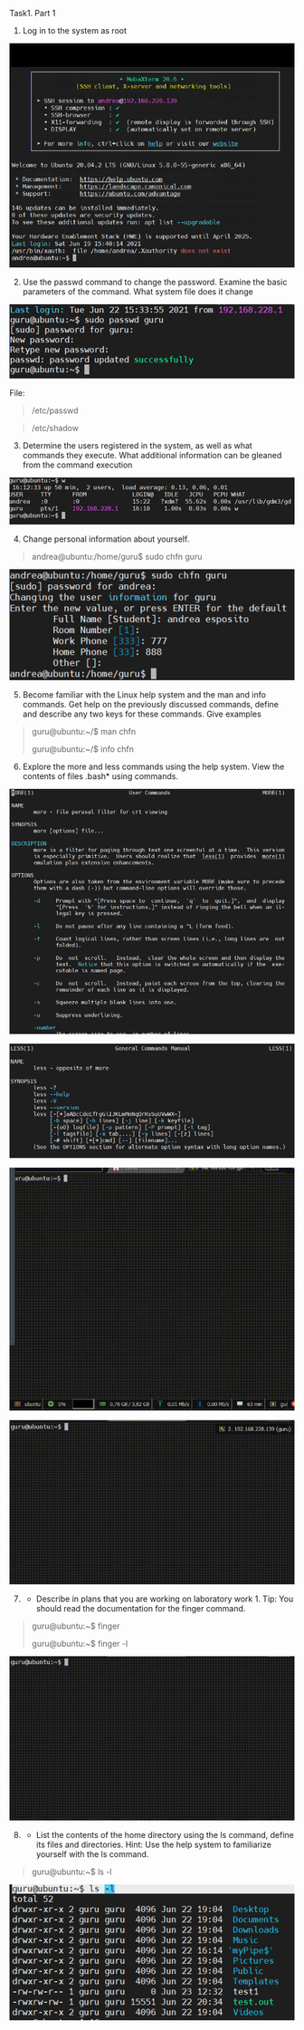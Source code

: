 Task1. Part 1
1) Log in to the system as root

![img.png](img/login.png)

2) Use the passwd command to change the password. Examine the basic parameters of the command. What system file does it change

![img.png](img/changePass.png)

File:
>/etc/passwd

>/etc/shadow

3) Determine the users registered in the system, as well as what commands they execute. What additional information can be gleaned from the command execution

![img.png](img/usersSystem.png)

4) Change personal information about yourself.

>andrea@ubuntu:/home/guru$ sudo chfn guru

![img.png](img/changeFullName.png)

5) Become familiar with the Linux help system and the man and info commands.
   Get help on the previously discussed commands, define and describe any two keys for these commands.
   Give examples
   
>guru@ubuntu:~/$ man chfn
>
>guru@ubuntu:~/$ info chfn
   
6) Explore the more and less commands using the help system.
   View the contents of files .bash* using commands.
   
![img.png](img/manMore.png)

![img.png](img/manLess.png)

![img.png](img/moreBash.gif)

![img.png](img/lessBash.gif)
   
7) * Describe in plans that you are working on laboratory work 1.
    Tip: You should read the documentation for the finger command.
     
>guru@ubuntu:~$ finger
>
> guru@ubuntu:~$ finger -l

     
![img.png](img/finger.gif)
     
8) * List the contents of the home directory using the ls command, define its files and directories.
    Hint: Use the help system to familiarize yourself with the ls command.
     
>guru@ubuntu:~$ ls -l

![img.png](img/ls.png)

